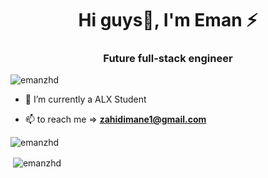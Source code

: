 
<h1 align="center">Hi guys👋, I'm Eman ⚡</h1>
<h3 align="center">Future full-stack engineer</h3>

<p align="left"> <img src="https://komarev.com/ghpvc/?username=emanzhd&label=Profile%20views&color=0e75b6&style=flat" alt="emanzhd" /> </p>

- 🌱 I’m currently a ALX Student

- 📫 to reach me => **zahidimane1@gmail.com**

<p><img align="bottom" src="https://github-readme-stats.vercel.app/api/top-langs?username=emanzhd&show_icons=true&locale=en&layout=compact" alt="emanzhd" /></p>


<p>&nbsp;<img align="center" src="https://github-readme-stats.vercel.app/api?username=emanzhd&show_icons=true&locale=en" alt="emanzhd" /></p>
